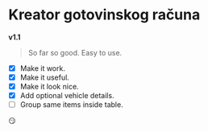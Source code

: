 # Kreator gotovinskog računa

**v1.1**

> So far so good.
> Easy to use.

- [x] Make it work.
- [x] Make it useful.
- [x] Make it look nice.
- [x] Add optional vehicle details.
- [ ] Group same items inside table.

:smirk:
